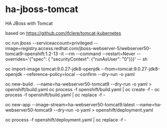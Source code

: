 # ha-jboss-tomcat
HA JBoss with Tomcat

based on https://github.com/jfclere/tomcat-kubernetes


oc run jboss --serviceaccount=privileged --image=registry.access.redhat.com/jboss-webserver-5/webserver50-tomcat9-openshift:1.2-13 -it --rm --command --restart=Never --overrides='{"spec": { "securityContext": {"runAsUser": "0"}}}' -- sh

oc import-image tomcat:9.0.27-jdk8-openjdk --from=tomcat:9.0.27-jdk8-openjdk --reference-policy=local --confirm --dry-run -o yaml

oc new-build . --name=ha-webserver50-tomcat9 --dry-run -o yaml > openshift/build.yaml
oc process -f openshift/build.yaml | oc create -f -
oc process -f openshift/build.yaml | oc replace -f -

oc new-app --image-stream=ha-webserver50-tomcat9:latest --name=ha-webserver50-tomcat9 --dry-run -o yaml > openshift/deployment.yaml

oc process -f openshift/deployment.yaml | oc replace -f -
